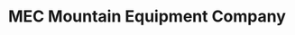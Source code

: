 ---
title: "MEC Mountain Equipment Company"
url: /barrie/mec-mountain-equipment-company/
shop: outdoor
---